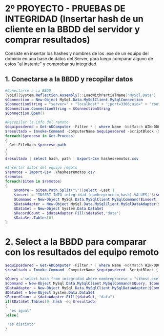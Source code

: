 # 2º PROYECTO - PRUEBAS DE INTEGRIDAD (Insertar hash de un cliente en la BBDD del servidor y comprar resultados) 
Consiste en insertar los hashes y nombres de los .exe de un equipo del dominio en una base de datos del Server,
para luego comparar alguno de estos "al instante" y comprobar su integridad.

## 1. Conectarse a la BBDD y recopilar datos
```PowerShell
#Conectarse a la BBDD
[void][System.Reflection.Assembly]::LoadWithPartialName("MySql.Data")
$Connection = New-Object MySql.Data.MySqlClient.MySqlConnection
$ConnectionString = "server=" + "localhost" + ";port=3306;uid=" + "root" + ";pwd=" + ";database="+"directorioactivo"
$Connection.ConnectionString = $ConnectionString
$Connection.Open()

#Recopilar la info del remoto
$equiposdered = Get-ADComputer -Filter * | where Name -NotMatch WIN-0D0T0Q94LB4 | select -ExpandProperty Name 
$resultado = Invoke-Command -ComputerName $equiposdered -ScriptBlock {$ErrorActionPreference = "SilentlyContinue" 
foreach($proceso in Get-Process)
{
  Get-FileHash $proceso.path 
}
}
$resultado | select hash, path | Export-Csv hashesremotos.csv

#Insertar datos del equipo remoto
$remotos = Import-Csv .\hashesremotos.csv
$remotos
foreach($item in $remotos)
{
    $nombre = $item.Path.Split("\")|select -Last 1
    $insert = "INSERT INTO integridad (nombreproceso,hash) VALUES('$($nombre)','$($item.hash)')"
    $Command = New-Object MySql.Data.MySqlClient.MySqlCommand($insert, $Connection)
    $DataAdapter = New-Object MySql.Data.MySqlClient.MySqlDataAdapter($Command)
    $DataSet = New-Object System.Data.DataSet
    $RecordCount = $dataAdapter.Fill($dataSet,"data")
    $DataSet.Tables[0] 
}

```
# 2. Select a la BBDD para comparar con los resultados del equipo remoto
```PowerShell
$equiposdered = Get-ADComputer -Filter * | where Name -NotMatch WIN-0D0T0Q94LB4 | select -ExpandProperty Name 
$resultado = Invoke-Command -ComputerName $equiposdered -ScriptBlock {(Get-FileHash -path c:\windows\system32\sihost.exe).hash}

$Query ='select hash from integridad where nombreproceso = "sihost.exe"'
$Command = New-Object MySql.Data.MySqlClient.MySqlCommand($Query, $Connection)
$DataAdapter = New-Object MySql.Data.MySqlClient.MySqlDataAdapter($Command)
$DataSet = New-Object System.Data.DataSet
$RecordCount = $dataAdapter.Fill($dataSet, "data")
if($DataSet.Tables[0].hash -eq $resultado)
{
  "es igual"
}else{

 "es distinto"
}

```



